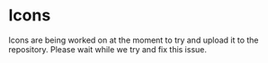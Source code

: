 # Icons
Icons are being worked on at the moment to try and upload it to the repository.
Please wait while we try and fix this issue.
